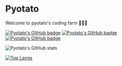 # Pyotato

Welcome to pyotato's coding farm 🥑🥔🥕

[![Pyotato's GItHub badge](https://img.shields.io/badge/1st%20%20badge-firstbadge-orange)](https://github.com/pyotato/github-readme-stats) 
[![Pyotato's GItHub badge](https://img.shields.io/badge/2nd%20%20badge-secondbadge-green)](https://github.com/pyotato/github-readme-stats)
[![Pyotato's GItHub badge](https://img.shields.io/badge/3rd%20%20badge-thirdbadge-beige)](https://github.com/pyotato/github-readme-stats)

![Pyotato's GitHub stats](https://github-readme-stats.vercel.app/api?username=pyotato&theme=gruvbox_light&show_icons=true)


[![Top Langs](https://github-readme-stats.vercel.app/api/top-langs/?username=pyotato&layout=compact&theme=gruvbox_light)](https://github.com/pyotato/github-readme-stats)